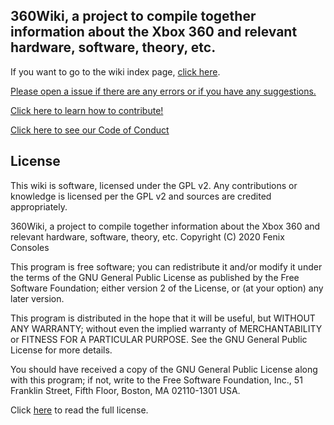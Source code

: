 ## 360Wiki, a project to compile together information about the Xbox 360 and relevant hardware, software, theory, etc.

If you want to go to the wiki index page, [click here](https://360.consolemods.org/).

[Please open a issue if there are any errors or if you have any suggestions.](https://github.com/FenixConsoles/360wiki/issues)

[Click here to learn how to contribute!](https://360.consolemods.org/contribute/index.html)

[Click here to see our Code of Conduct](https://github.com/FenixConsoles/360wiki/blob/main/CODE_OF_CONDUCT.md)

## License

This wiki is software, licensed under the GPL v2. Any contributions or knowledge is licensed per the GPL v2 and sources are credited appropriately.

360Wiki, a project to compile together information about the Xbox 360 and relevant hardware, software, theory, etc.
Copyright (C) 2020 Fenix Consoles

This program is free software; you can redistribute it and/or modify
it under the terms of the GNU General Public License as published by
the Free Software Foundation; either version 2 of the License, or
(at your option) any later version.

This program is distributed in the hope that it will be useful,
but WITHOUT ANY WARRANTY; without even the implied warranty of
MERCHANTABILITY or FITNESS FOR A PARTICULAR PURPOSE.  See the
GNU General Public License for more details.

You should have received a copy of the GNU General Public License along
with this program; if not, write to the Free Software Foundation, Inc.,
51 Franklin Street, Fifth Floor, Boston, MA 02110-1301 USA.



Click [here](https://github.com/FenixConsoles/360wiki/blob/main/LICENSE.md) to read the full license.